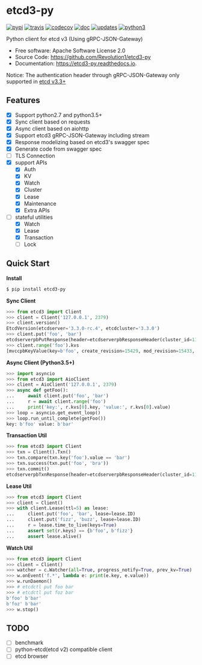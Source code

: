 # etcd3-py

[![pypi](https://img.shields.io/pypi/v/etcd3-py.svg)](https://pypi.python.org/pypi/etcd3-py)
[![travis](https://travis-ci.org/Revolution1/etcd3-py.svg?branch=master)](https://travis-ci.org/Revolution1/etcd3-py)
[![codecov](https://codecov.io/gh/Revolution1/etcd3-py/branch/master/graph/badge.svg)](https://codecov.io/gh/Revolution1/etcd3-py)
[![doc](https://readthedocs.org/projects/etcd3-py/badge/?version=latest)](http://etcd3-py.readthedocs.io/en/latest/?badge=latest)
[![updates](https://pyup.io/repos/github/Revolution1/etcd3-py/shield.svg)](https://pyup.io/repos/github/Revolution1/etcd3-py/)
[![python3](https://pyup.io/repos/github/Revolution1/etcd3-py/python-3-shield.svg)](https://pyup.io/repos/github/Revolution1/etcd3-py/)

Python client for etcd v3 (Using gRPC-JSON-Gateway)

* Free software: Apache Software License 2.0
* Source Code: https://github.com/Revolution1/etcd3-py
* Documentation: https://etcd3-py.readthedocs.io.

Notice: The authentication header through gRPC-JSON-Gateway only supported in [etcd v3.3+](https://github.com/coreos/etcd/pull/7999)

## Features

* [x] Support python2.7 and python3.5+
* [x] Sync client based on requests
* [x] Async client based on aiohttp
* [x] Support etcd3 gRPC-JSON-Gateway including stream
* [x] Response modelizing based on etcd3's swagger spec
* [x] Generate code from swagger spec
* [ ] TLS Connection
* [x] support APIs
    * [x] Auth
    * [x] KV
    * [x] Watch
    * [x] Cluster
    * [x] Lease
    * [x] Maintenance
    * [x] Extra APIs
* [ ] stateful utilities
    * [x] Watch
    * [x] Lease
    * [x] Transaction
    * [ ] Lock

## Quick Start

**Install**
```bash
$ pip install etcd3-py
```

**Sync Client**
```python
>>> from etcd3 import Client
>>> client = Client('127.0.0.1', 2379)
>>> client.version()
EtcdVersion(etcdserver='3.3.0-rc.4', etcdcluster='3.3.0')
>>> client.put('foo', 'bar')
etcdserverpbPutResponse(header=etcdserverpbResponseHeader(cluster_id=11588568905070377092, member_id=128088275939295631, revision=15433, raft_term=4))
>>> client.range('foo').kvs
[mvccpbKeyValue(key=b'foo', create_revision=15429, mod_revision=15433, version=5, value=b'bar')]
```

**Async Client (Python3.5+)**
```python
>>> import asyncio
>>> from etcd3 import AioClient
>>> client = AioClient('127.0.0.1', 2379)
>>> async def getFoo():
...     await client.put('foo', 'bar')
...     r = await client.range('foo')
...     print('key:', r.kvs[0].key, 'value:', r.kvs[0].value)
>>> loop = asyncio.get_event_loop()
>>> loop.run_until_complete(getFoo())
key: b'foo' value: b'bar'
```

**Transaction Util**
```python
>>> from etcd3 import Client
>>> txn = Client().Txn()
>>> txn.compare(txn.key('foo').value == 'bar')
>>> txn.success(txn.put('foo', 'bra'))
>>> txn.commit()
etcdserverpbTxnResponse(header=etcdserverpbResponseHeader(cluster_id=11588568905070377092, member_id=128088275939295631, revision=15656, raft_term=4), succeeded=True, responses=[etcdserverpbResponseOp(response_put=etcdserverpbPutResponse(header=etcdserverpbResponseHeader(revision=15656)))])
```

**Lease Util**
```python
>>> from etcd3 import Client
>>> client = Client()
>>> with client.Lease(ttl=5) as lease:
...     client.put('foo', 'bar', lease=lease.ID)
...     client.put('fizz', 'buzz', lease=lease.ID)
...     r = lease.time_to_live(keys=True)
...     assert set(r.keys) == {b'foo', b'fizz'}
...     assert lease.alive()
```

**Watch Util**
```python
>>> from etcd3 import Client
>>> client = Client()
>>> watcher = c.Watcher(all=True, progress_notify=True, prev_kv=True)
>>> w.onEvent('f.*', lambda e: print(e.key, e.value))
>>> w.runDaemon()
>>> # etcdctl put foo bar
>>> # etcdctl put foz bar
b'foo' b'bar'
b'foz' b'bar'
>>> w.stop()
```

## TODO

- [ ] benchmark
- [ ] python-etcd(etcd v2) compatible client
- [ ] etcd browser
